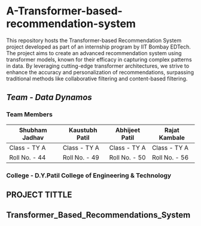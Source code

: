 # A-Transformer-based-recommendation-system
This repository hosts the Transformer-based Recommendation System project developed as part of an internship program by IIT Bombay EDTech. The project aims to create an advanced recommendation system using transformer models, known for their efficacy in capturing complex patterns in data.
By leveraging cutting-edge transformer architectures, we strive to enhance the accuracy and personalization of recommendations, surpassing traditional methods like collaborative filtering and content-based filtering.

## _Team - Data Dynamos_
### Team Members
| Shubham Jadhav  | Kaustubh Patil | Abhijeet Patil | Rajat Kambale |
|------------------|-------------------------|-------------------|-------------------|
| Class - TY A   |         Class - TY A |      Class - TY A |Class - TY A |
| Roll No. - 44   |       Roll No. - 49  |     Roll No. - 50  | Roll No. - 56   |

### College - D.Y.Patil College of Engineering & Technology

## PROJECT TITTLE
## Transformer_Based_Recommendations_System

